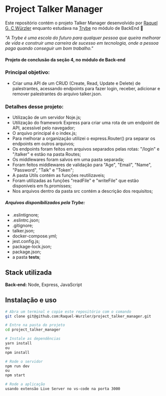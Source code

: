 # Project Talker Manager

Este repositório contém o projeto Talker Manager desenvolvido por [Raquel G. C Würzler](https://www.linkedin.com/in/raquel-c-wurzler/) enquanto estudava na [Trybe](https://www.betrybe.com/) no módulo de BackEnd :rocket:

_"A Trybe é uma escola do futuro para qualquer pessoa que queira melhorar de vida e construir uma carreira de sucesso em tecnologia, onde a pessoa paga quando conseguir um bom trabalho."_

#### Projeto de conclusão da seção 4, no módulo de Back-end

### Principal objetivo:
* Criar uma API de um CRUD (Create, Read, Update e Delete) de palestrantes, acessando endpoints para fazer login, receber, adicionar e remover palestrantes do arquivo talker.json.

### Detalhes desse projeto:
* Utilização de um servidor Noje.js;
* Utilização do framework Express para criar uma rota de um endpoint de API, acessível pelo navegador;
* O arquivo principal é o index.js;
* Para melhorar a organização utilizei o express.Router() pra separar os endpoints em outros arquivos;
* Os endpoints foram feitos em arquivos separados pelas rotas: "/login" e "/talker" e estão na pasta Routes;
* Os middlewares foram salvos em uma pasta separada;
* Foram feitos middlewares de validação para "Age", "Email", "Name", "Password", "Talk" e "Token";
* A pasta Utils contém as funções reutilizaveis;
* Foram utilizadas as funções "readFile" e "writeFile" que estão disponíveis em fs.promisses;
* Nos arquivos dentro da pasta src contém a descrição dos requisitos;

##### Arquivos disponibilizados pela Trybe:
* .eslintignore;
* .eslintrc.json;
* .gitignore;
* talker.json;
* docker-compose.yml;
* jest.config.js;
* package-lock.json;
* package.json;
* a pasta __tests__;

## Stack utilizada

**Back-end:** Node, Express, JavaScript

## Instalação e uso

```bash
# Abra um terminal e copie este repositório com o comando
git clone git@github.com:Raquel-Wurzler/project_talker_manager.git

# Entre na pasta do projeto 
cd project_talker_manager

# Instale as dependências
yarn install
ou 
npm install

# Rode o servidor
npm run dev
ou
npm start

# Rode a aplicação
usando extensão Live Server no vs-code na porta 3000

```

